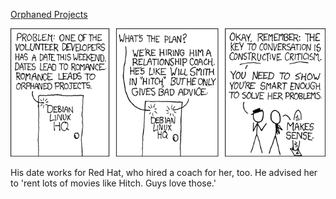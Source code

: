 [Orphaned Projects](https://xkcd.com/306)

![Orphaned Projects](./random_comic.png)

His date works for Red Hat, who hired a coach for her, too.  He advised her to 'rent lots of movies like Hitch.  Guys love those.'

